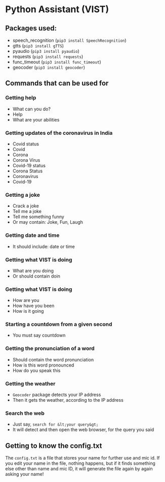 # Python Assistant (VIST)

## Packages used:

- speech_recognition (`pip3 install SpeechRecognition`)
- gtts (`pip3 install gTTS`)
- pyaudio (`pip3 install pyaudio`)
- requests (`pip3 install requests`)
- func_timeout (`pip3 install func_timeout`)
- geocoder (`pip3 install geocoder`)

## Commands that can be used for

### Getting help

- What can you do?
- Help
- What are your abilities

### Getting updates of the coronavirus in India

- Covid status
- Covid
- Corona
- Corona Virus
- Covid-19 status
- Corona Status
- Coronavirus
- Covid-19

### Getting a joke

- Crack a joke
- Tell me a joke
- Tell me something funny
- Or may contain: Joke, Fun, Laugh

### Getting date and time

- It should include: date or time

### Getting what VIST is doing

- What are you doing
- Or should contain doin

### Getting what VIST is doing

- How are you
- How have you been
- How is it going

### Starting a countdown from a given second

- You must say countdown

### Getting the pronunciation of a word

- Should contain the word pronunciation
- How is this word pronounced
- How do you speak this

### Getting the weather

- `Geocoder` package detects your IP address
- Then it gets the weather, according to the IP address

### Search the web

- Just say, `search for &lt;your query&gt;`
- It will detect and then open the web browser, for the query you said

## Getting to know the config.txt

The `config.txt` is a file that stores your name for further use and mic id. If you edit your name in the file, nothing happens, but if it finds something else other than name and mic ID, it will generate the file again by again asking your name!
